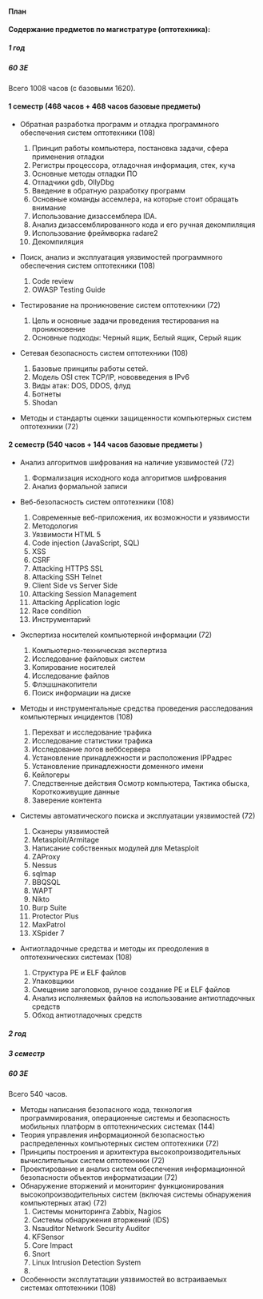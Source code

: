 #### План

#### Содержание предметов по магистратуре (оптотехника):

##### 1 год

##### 60 ЗЕ

Всего 1008 часов (с базовыми 1620).

#### 1 семестр (468 часов + 468 часов базовые предметы)

* Обратная разработка программ и отладка программного обеспечения систем оптотехники (108)
  1. Принцип работы компьютера, постановка задачи, сфера применения отладки
  2. Регистры процессора, отладочная информация, стек, куча
  3. Основные методы отладки ПО
  4. Отладчики gdb, OllyDbg
  4. Введение в обратную разработку программ
  5. Основные команды ассемлера, на которые стоит обращать внимание
  6. Использование дизассемблера IDA.
  7. Анализ дизассемблированного кода и его ручная декомпиляция
  8. Использование фреймворка radare2
  9. Декомпиляция
* Поиск, анализ и эксплуатация уязвимостей программного обеспечения систем оптотехники (108)
  1. Code review
  2. OWASP Testing Guide

* Тестирование на проникновение систем оптотехники (72)
  1. Цель и основные задачи проведения тестирования на проникновение
  2. Основные подходы: Черный ящик, Белый ящик, Серый ящик
* Сетевая безопасность систем оптотехники (108)
  1. Базовые принципы работы сетей.
  2. Модель OSI стек TCP/IP, нововведения в IPv6
  2. Виды атак: DOS, DDOS, флуд
  3. Ботнеты
  4. Shodan

* Методы и стандарты оценки защищенности компьютерных систем оптотехники (72)

#### 2 семестр (540 часов + 144 часов базовые предметы )

* Анализ алгоритмов шифрования на наличие уязвимостей (72)
  1. Формализация исходного кода алгоритмов шифрования
  2. Анализ формальной записи
* Веб-безопасность систем оптотехники (108)
  1. Современные веб-приложения, их возможности и уязвимости
  2. Методология
  2. Уязвимости HTML 5 
  3. Code injection (JavaScript, SQL)
  4. XSS
  5. CSRF
  6. Attacking HTTPS SSL
  7. Attacking SSH Telnet
  8. Client Side vs Server Side
  9. Attacking Session Management
  10. Attacking Application logic
  11. Race condition
  11. Инструментарий
* Экспертиза носителей компьютерной информации (72)
  1. Компьютерно-техническая экспертиза
  2. Исследование файловых систем
  3. Копирование носителей
  4. Исследование файлов
  5. Флэшшнакопители
  6. Поиск информации на диске
* Методы и инструментальные средства проведения расследования компьютерных инцидентов (108)
  1. Перехват и исследование трафика
  2. Исследование статистики трафика
  3. Исследование логов веббсервера
  4. Установление принадлежности и расположения IPPадрес
  5. Установление принадлежности доменного имени
  6. Кейлогеры
  7. Следственные действия Осмотр компьютера, Тактика обыска, Короткоживущие данные
  8. Заверение контента
  
* Системы автоматического поиска и эксплуатации уязвимостей (72)
  1. Сканеры уязвимостей 
  2. Metasploit/Armitage
  3. Написание собственных модулей для Metasploit
  3. ZAProxy
  4. Nessus
  5. sqlmap
  6. BBQSQL
  7. WAPT
  8. Nikto
  9. Burp Suite
  10. Protector Plus
  11. MaxPatrol
  12. XSpider 7
* Антиотладочные средства и методы их преодоления в оптотехнических системах (108)
  1. Структура PE и ELF файлов
  2. Упаковщики
  3. Смещение заголовков, ручное создание PE и ELF файлов
  4. Анализ исполняемых файлов на использование антиотладочных средств
  5. Обход антиотладочных средств

##### 2 год

##### 3 семестр

##### 60 ЗЕ

Всего 540 часов.
* Методы написания безопасного кода, технология программирования, операционные системы и безопасность мобильных платформ в оптотехнических системах (144)
* Теория управления информационной безопасностью распределенных компьютерных систем оптотехники (72)
* Принципы построения и архитектура высокопроизводительных вычислительных систем оптотехники (72)
* Проектирование и анализ систем обеспечения информационной безопасности объектов информатизации (72)
* Обнаружение вторжений и мониторинг функционирования высокопроизводительных систем (включая системы обнаружения компьютерных атак) (72)
  1. Системы мониторинга Zabbix, Nagios
  2. Системы обнаружения вторжений (IDS)
  3. Nsauditor Network Security Auditor 
  4. KFSensor
  5. Core Impact 
  6. Snort
  7. Linux Intrusion Detection System 
  8. 
* Особенности эксплутатации уязвимостей во встраиваемых системах оптотехники (108)
